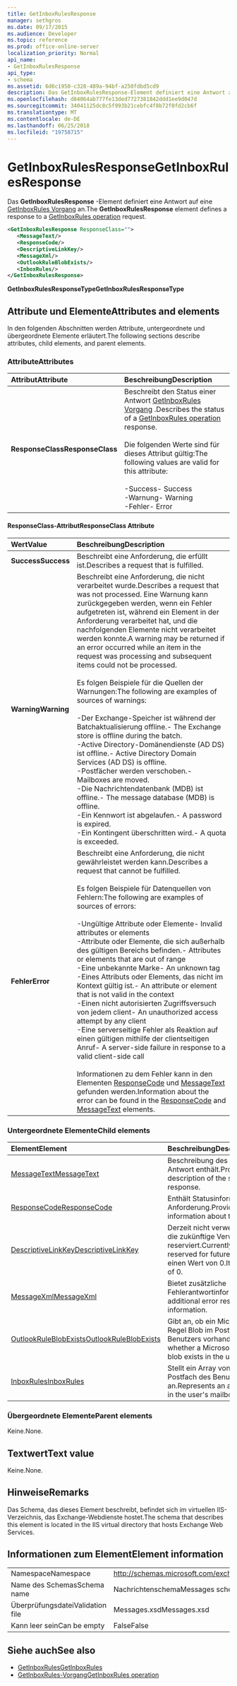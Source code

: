 ```yaml
---
title: GetInboxRulesResponse
manager: sethgros
ms.date: 09/17/2015
ms.audience: Developer
ms.topic: reference
ms.prod: office-online-server
localization_priority: Normal
api_name:
- GetInboxRulesResponse
api_type:
- schema
ms.assetid: 6d6c1950-c328-489a-94bf-a250fdbd5cd9
description: Das GetInboxRulesResponse-Element definiert eine Antwort auf eine GetInboxRules Vorgang an.
ms.openlocfilehash: d84064ab777fe13ded7727381842ddd1ee9d047d
ms.sourcegitcommit: 34041125dc8c5f993b21cebfc4f8b72f0fd2cb6f
ms.translationtype: MT
ms.contentlocale: de-DE
ms.lasthandoff: 06/25/2018
ms.locfileid: "19758715"
---
```

# <a name="getinboxrulesresponse"></a><span data-ttu-id="20616-103">GetInboxRulesResponse</span><span class="sxs-lookup"><span data-stu-id="20616-103">GetInboxRulesResponse</span></span>

<span data-ttu-id="20616-104">Das **GetInboxRulesResponse** -Element definiert eine Antwort auf eine [GetInboxRules Vorgang](getinboxrules-operation.md) an.</span><span class="sxs-lookup"><span data-stu-id="20616-104">The **GetInboxRulesResponse** element defines a response to a [GetInboxRules operation](getinboxrules-operation.md) request.</span></span> 
  
```XML
<GetInboxRulesResponse ResponseClass="">
   <MessageText/>
   <ResponseCode/>
   <DescriptiveLinkKey/>
   <MessageXml/>
   <OutlookRuleBlobExists/>
   <InboxRules/>
</GetInboxRulesResponse>
```

 <span data-ttu-id="20616-105">**GetInboxRulesResponseType**</span><span class="sxs-lookup"><span data-stu-id="20616-105">**GetInboxRulesResponseType**</span></span>
## <a name="attributes-and-elements"></a><span data-ttu-id="20616-106">Attribute und Elemente</span><span class="sxs-lookup"><span data-stu-id="20616-106">Attributes and elements</span></span>

<span data-ttu-id="20616-107">In den folgenden Abschnitten werden Attribute, untergeordnete und übergeordnete Elemente erläutert.</span><span class="sxs-lookup"><span data-stu-id="20616-107">The following sections describe attributes, child elements, and parent elements.</span></span>
  
### <a name="attributes"></a><span data-ttu-id="20616-108">Attribute</span><span class="sxs-lookup"><span data-stu-id="20616-108">Attributes</span></span>

|<span data-ttu-id="20616-109">**Attribut**</span><span class="sxs-lookup"><span data-stu-id="20616-109">**Attribute**</span></span>|<span data-ttu-id="20616-110">**Beschreibung**</span><span class="sxs-lookup"><span data-stu-id="20616-110">**Description**</span></span>|
|:-----|:-----|
|<span data-ttu-id="20616-111">**ResponseClass**</span><span class="sxs-lookup"><span data-stu-id="20616-111">**ResponseClass**</span></span> <br/> | <span data-ttu-id="20616-112">Beschreibt den Status einer Antwort [GetInboxRules Vorgang](getinboxrules-operation.md) .</span><span class="sxs-lookup"><span data-stu-id="20616-112">Describes the status of a [GetInboxRules operation](getinboxrules-operation.md) response.</span></span> <br/><br/><span data-ttu-id="20616-113">Die folgenden Werte sind für dieses Attribut gültig:</span><span class="sxs-lookup"><span data-stu-id="20616-113">The following values are valid for this attribute:</span></span> <br/> <br/><span data-ttu-id="20616-114">-Success</span><span class="sxs-lookup"><span data-stu-id="20616-114">-  Success</span></span>  <br/><span data-ttu-id="20616-115">-Warnung</span><span class="sxs-lookup"><span data-stu-id="20616-115">-  Warning</span></span>  <br/><span data-ttu-id="20616-116">-Fehler</span><span class="sxs-lookup"><span data-stu-id="20616-116">-  Error</span></span>  <br/> |
   
#### <a name="responseclass-attribute"></a><span data-ttu-id="20616-117">ResponseClass-Attribut</span><span class="sxs-lookup"><span data-stu-id="20616-117">ResponseClass Attribute</span></span>

|<span data-ttu-id="20616-118">**Wert**</span><span class="sxs-lookup"><span data-stu-id="20616-118">**Value**</span></span>|<span data-ttu-id="20616-119">**Beschreibung**</span><span class="sxs-lookup"><span data-stu-id="20616-119">**Description**</span></span>|
|:-----|:-----|
|<span data-ttu-id="20616-120">**Success**</span><span class="sxs-lookup"><span data-stu-id="20616-120">**Success**</span></span> <br/> |<span data-ttu-id="20616-121">Beschreibt eine Anforderung, die erfüllt ist.</span><span class="sxs-lookup"><span data-stu-id="20616-121">Describes a request that is fulfilled.</span></span>  <br/> |
|<span data-ttu-id="20616-122">**Warning**</span><span class="sxs-lookup"><span data-stu-id="20616-122">**Warning**</span></span> <br/> | <span data-ttu-id="20616-123">Beschreibt eine Anforderung, die nicht verarbeitet wurde.</span><span class="sxs-lookup"><span data-stu-id="20616-123">Describes a request that was not processed.</span></span> <span data-ttu-id="20616-124">Eine Warnung kann zurückgegeben werden, wenn ein Fehler aufgetreten ist, während ein Element in der Anforderung verarbeitet hat, und die nachfolgenden Elemente nicht verarbeitet werden konnte.</span><span class="sxs-lookup"><span data-stu-id="20616-124">A warning may be returned if an error occurred while an item in the request was processing and subsequent items could not be processed.</span></span> <br/><br/><span data-ttu-id="20616-125">Es folgen Beispiele für die Quellen der Warnungen:</span><span class="sxs-lookup"><span data-stu-id="20616-125">The following are examples of sources of warnings:</span></span>  <br/><br/><span data-ttu-id="20616-126">-Der Exchange-Speicher ist während der Batchaktualisierung offline.</span><span class="sxs-lookup"><span data-stu-id="20616-126">-  The Exchange store is offline during the batch.</span></span>  <br/><span data-ttu-id="20616-127">-Active Directory-Domänendienste (AD DS) ist offline.</span><span class="sxs-lookup"><span data-stu-id="20616-127">-  Active Directory Domain Services (AD DS) is offline.</span></span>  <br/><span data-ttu-id="20616-128">-Postfächer werden verschoben.</span><span class="sxs-lookup"><span data-stu-id="20616-128">-  Mailboxes are moved.</span></span>  <br/><span data-ttu-id="20616-129">-Die Nachrichtendatenbank (MDB) ist offline.</span><span class="sxs-lookup"><span data-stu-id="20616-129">-  The message database (MDB) is offline.</span></span>  <br/><span data-ttu-id="20616-130">-Ein Kennwort ist abgelaufen.</span><span class="sxs-lookup"><span data-stu-id="20616-130">-  A password is expired.</span></span>  <br/><span data-ttu-id="20616-131">-Ein Kontingent überschritten wird.</span><span class="sxs-lookup"><span data-stu-id="20616-131">-  A quota is exceeded.</span></span>  <br/> |
|<span data-ttu-id="20616-132">**Fehler**</span><span class="sxs-lookup"><span data-stu-id="20616-132">**Error**</span></span> <br/> | <span data-ttu-id="20616-133">Beschreibt eine Anforderung, die nicht gewährleistet werden kann.</span><span class="sxs-lookup"><span data-stu-id="20616-133">Describes a request that cannot be fulfilled.</span></span> <br/><br/><span data-ttu-id="20616-134">Es folgen Beispiele für Datenquellen von Fehlern:</span><span class="sxs-lookup"><span data-stu-id="20616-134">The following are examples of sources of errors:</span></span>  <br/><br/><span data-ttu-id="20616-135">-Ungültige Attribute oder Elemente</span><span class="sxs-lookup"><span data-stu-id="20616-135">-  Invalid attributes or elements</span></span>  <br/><span data-ttu-id="20616-136">-Attribute oder Elemente, die sich außerhalb des gültigen Bereichs befinden.</span><span class="sxs-lookup"><span data-stu-id="20616-136">-  Attributes or elements that are out of range</span></span>  <br/><span data-ttu-id="20616-137">-Eine unbekannte Marke</span><span class="sxs-lookup"><span data-stu-id="20616-137">-  An unknown tag</span></span>  <br/><span data-ttu-id="20616-138">-Eines Attributs oder Elements, das nicht im Kontext gültig ist.</span><span class="sxs-lookup"><span data-stu-id="20616-138">-  An attribute or element that is not valid in the context</span></span>  <br/><span data-ttu-id="20616-139">-Einen nicht autorisierten Zugriffsversuch von jedem client</span><span class="sxs-lookup"><span data-stu-id="20616-139">-  An unauthorized access attempt by any client</span></span>  <br/><span data-ttu-id="20616-140">-Eine serverseitige Fehler als Reaktion auf einen gültigen mithilfe der clientseitigen Anruf</span><span class="sxs-lookup"><span data-stu-id="20616-140">-  A server-side failure in response to a valid client-side call</span></span>  <br/><br/>  <span data-ttu-id="20616-141">Informationen zu dem Fehler kann in den Elementen [ResponseCode](responsecode.md) und [MessageText](messagetext.md) gefunden werden.</span><span class="sxs-lookup"><span data-stu-id="20616-141">Information about the error can be found in the [ResponseCode](responsecode.md) and [MessageText](messagetext.md) elements.</span></span>  <br/> |
   
### <a name="child-elements"></a><span data-ttu-id="20616-142">Untergeordnete Elemente</span><span class="sxs-lookup"><span data-stu-id="20616-142">Child elements</span></span>

|<span data-ttu-id="20616-143">**Element**</span><span class="sxs-lookup"><span data-stu-id="20616-143">**Element**</span></span>|<span data-ttu-id="20616-144">**Beschreibung**</span><span class="sxs-lookup"><span data-stu-id="20616-144">**Description**</span></span>|
|:-----|:-----|
|[<span data-ttu-id="20616-145">MessageText</span><span class="sxs-lookup"><span data-stu-id="20616-145">MessageText</span></span>](messagetext.md) <br/> |<span data-ttu-id="20616-146">Beschreibung des Status der Antwort enthält.</span><span class="sxs-lookup"><span data-stu-id="20616-146">Provides text description of the status of the response.</span></span>  <br/> |
|[<span data-ttu-id="20616-147">ResponseCode</span><span class="sxs-lookup"><span data-stu-id="20616-147">ResponseCode</span></span>](responsecode.md) <br/> |<span data-ttu-id="20616-148">Enthält Statusinformationen über die Anforderung.</span><span class="sxs-lookup"><span data-stu-id="20616-148">Provides status information about the request.</span></span>  <br/> |
|[<span data-ttu-id="20616-149">DescriptiveLinkKey</span><span class="sxs-lookup"><span data-stu-id="20616-149">DescriptiveLinkKey</span></span>](descriptivelinkkey.md) <br/> |<span data-ttu-id="20616-150">Derzeit nicht verwendet und ist für die zukünftige Verwendung reserviert.</span><span class="sxs-lookup"><span data-stu-id="20616-150">Currently unused and is reserved for future use.</span></span> <span data-ttu-id="20616-151">Es enthält einen Wert von 0.</span><span class="sxs-lookup"><span data-stu-id="20616-151">It contains a value of 0.</span></span>  <br/> |
|[<span data-ttu-id="20616-152">MessageXml</span><span class="sxs-lookup"><span data-stu-id="20616-152">MessageXml</span></span>](messagexml.md) <br/> |<span data-ttu-id="20616-153">Bietet zusätzliche Fehlerantwortinformationen.</span><span class="sxs-lookup"><span data-stu-id="20616-153">Provides additional error response information.</span></span>  <br/> |
|[<span data-ttu-id="20616-154">OutlookRuleBlobExists</span><span class="sxs-lookup"><span data-stu-id="20616-154">OutlookRuleBlobExists</span></span>](outlookruleblobexists.md) <br/> |<span data-ttu-id="20616-155">Gibt an, ob ein Microsoft Outlook-Regel Blob im Postfach des Benutzers vorhanden ist.</span><span class="sxs-lookup"><span data-stu-id="20616-155">Indicates whether a Microsoft Outlook rule blob exists in the user's mailbox.</span></span>  <br/> |
|[<span data-ttu-id="20616-156">InboxRules</span><span class="sxs-lookup"><span data-stu-id="20616-156">InboxRules</span></span>](inboxrules.md) <br/> |<span data-ttu-id="20616-157">Stellt ein Array von Regeln in das Postfach des Benutzers an.</span><span class="sxs-lookup"><span data-stu-id="20616-157">Represents an array of the rules in the user's mailbox.</span></span>  <br/> |
   
### <a name="parent-elements"></a><span data-ttu-id="20616-158">Übergeordnete Elemente</span><span class="sxs-lookup"><span data-stu-id="20616-158">Parent elements</span></span>

<span data-ttu-id="20616-159">Keine.</span><span class="sxs-lookup"><span data-stu-id="20616-159">None.</span></span>
  
## <a name="text-value"></a><span data-ttu-id="20616-160">Textwert</span><span class="sxs-lookup"><span data-stu-id="20616-160">Text value</span></span>

<span data-ttu-id="20616-161">Keine.</span><span class="sxs-lookup"><span data-stu-id="20616-161">None.</span></span>
  
## <a name="remarks"></a><span data-ttu-id="20616-162">Hinweise</span><span class="sxs-lookup"><span data-stu-id="20616-162">Remarks</span></span>

<span data-ttu-id="20616-163">Das Schema, das dieses Element beschreibt, befindet sich im virtuellen IIS-Verzeichnis, das Exchange-Webdienste hostet.</span><span class="sxs-lookup"><span data-stu-id="20616-163">The schema that describes this element is located in the IIS virtual directory that hosts Exchange Web Services.</span></span>
  
## <a name="element-information"></a><span data-ttu-id="20616-164">Informationen zum Element</span><span class="sxs-lookup"><span data-stu-id="20616-164">Element information</span></span>

|||
|:-----|:-----|
|<span data-ttu-id="20616-165">Namespace</span><span class="sxs-lookup"><span data-stu-id="20616-165">Namespace</span></span>  <br/> |http://schemas.microsoft.com/exchange/services/2006/messages  <br/> |
|<span data-ttu-id="20616-166">Name des Schemas</span><span class="sxs-lookup"><span data-stu-id="20616-166">Schema name</span></span>  <br/> |<span data-ttu-id="20616-167">Nachrichtenschema</span><span class="sxs-lookup"><span data-stu-id="20616-167">Messages schema</span></span>  <br/> |
|<span data-ttu-id="20616-168">Überprüfungsdatei</span><span class="sxs-lookup"><span data-stu-id="20616-168">Validation file</span></span>  <br/> |<span data-ttu-id="20616-169">Messages.xsd</span><span class="sxs-lookup"><span data-stu-id="20616-169">Messages.xsd</span></span>  <br/> |
|<span data-ttu-id="20616-170">Kann leer sein</span><span class="sxs-lookup"><span data-stu-id="20616-170">Can be empty</span></span>  <br/> |<span data-ttu-id="20616-171">False</span><span class="sxs-lookup"><span data-stu-id="20616-171">False</span></span>  <br/> |
   
## <a name="see-also"></a><span data-ttu-id="20616-172">Siehe auch</span><span class="sxs-lookup"><span data-stu-id="20616-172">See also</span></span>

- [<span data-ttu-id="20616-173">GetInboxRules</span><span class="sxs-lookup"><span data-stu-id="20616-173">GetInboxRules</span></span>](getinboxrules.md)
- [<span data-ttu-id="20616-174">GetInboxRules-Vorgang</span><span class="sxs-lookup"><span data-stu-id="20616-174">GetInboxRules operation</span></span>](getinboxrules-operation.md)

